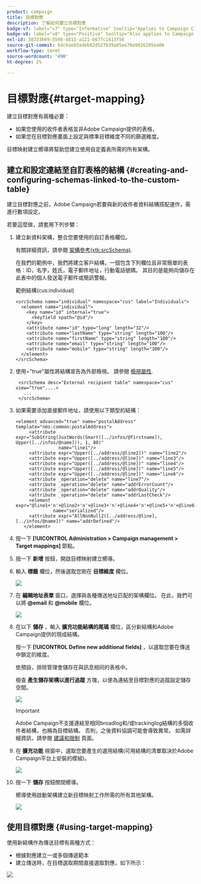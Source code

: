 ```yaml
---
product: campaign
title: 目標對應
description: 了解如何建立目標對應
badge-v7: label="v7" type="Informative" tooltip="Applies to Campaign Classic v7"
badge-v8: label="v8" type="Positive" tooltip="Also applies to Campaign v8"
exl-id: 38333669-5598-4811-a121-b677c1413f56
source-git-commit: 6dc6aeb5adeb82d527b39a05ee70a9926205ea0b
workflow-type: tm+mt
source-wordcount: '490'
ht-degree: 2%

---
```


# 目標對應{#target-mapping}



建立目標對應有兩種必要：

* 如果您使用的收件者表格並非Adobe Campaign提供的表格，
* 如果您在目標對應畫面上設定與標準目標維度不同的篩選維度。

目標映射建立嚮導將幫助您建立使用自定義表所需的所有架構。

## 建立和設定連結至自訂表格的結構 {#creating-and-configuring-schemas-linked-to-the-custom-table}

建立目標對應之前，Adobe Campaign若要與新的收件者資料結構搭配運作，需進行數項設定。

若要這麼做，請套用下列步驟：

1. 建立新資料架構，整合您要使用的自訂表格欄位。

   有關詳細資訊，請參閱 [架構參考(xtk:srcSchema)](../../configuration/using/about-schema-reference.md).

   在我們的範例中，我們將建立客戶結構，一個包含下列欄位且非常簡單的表格：ID，名字，姓氏，電子郵件地址，行動電話號碼。 其目的是能夠向儲存在此表中的個人發送電子郵件或簡訊警報。

   範例結構(cus:individual)

   ```
   <srcSchema name="individual" namespace="cus" label="Individuals">
     <element name="individual">
       <key name="id" internal="true">
         <keyfield xpath="@id"/>
       </key>
       <attribute name="id" type="long" length="32"/>
       <attribute name="lastName" type="string" length="100"/>
       <attribute name="firstName" type="string" length="100"/>
       <attribute name="email" type="string" length="100"/>
       <attribute name="mobile" type="string" length="100"/>
     </element>
   </srcSchema>
   ```

1. 使用=&quot;true&quot;屬性將結構宣告為外部檢視。 請參閱 [檢視屬性](../../configuration/using/schema-characteristics.md#the-view-attribute).

   ```
    <srcSchema desc="External recipient table" namespace="cus" view="true"....>
      ...
    </srcSchema>
   ```

1. 如果需要添加直接郵件地址，請使用以下類型的結構：

   ```
   <element advanced="true" name="postalAddress" template="nms:common:postalAddress">
        <attribute expr="SubString(JuxtWords(Smart([../infos/@firstname]), Upper([../infos/@name])), 1, 80)"
                   name="line1"/>
        <attribute expr="Upper([../address/@line2])" name="line2"/>
        <attribute expr="Upper([../address/@line])" name="line3"/>
        <attribute expr="Upper([../address/@line])" name="line4"/>
        <attribute expr="Upper([../address/@line])" name="line5"/>
        <attribute expr="Upper([../address/@line])" name="line6"/>
        <attribute _operation="delete" name="line7"/>
        <attribute _operation="delete" name="addrErrorCount"/>
        <attribute _operation="delete" name="addrQuality"/>
        <attribute _operation="delete" name="addrLastCheck"/>
        <element expr="@line1+'n'+@line2+'n'+@line3+'n'+@line4+'n'+@line5+'n'+@line6"
                 name="serialized"/>
        <attribute expr="AllNonNull2([../address/@line], [../infos/@name])" name="addrDefined"/>
      </element>
   ```

1. 按一下 **[!UICONTROL Administration > Campaign management > Target mappings]** 節點。
1. 按一下 **新增** 按鈕，開啟目標映射建立嚮導。
1. 輸入 **標籤** 欄位，然後選取您剛在 **目標維度** 欄位。

   ![](assets/mapping_diffusion_wizard_1.png)

1. 在 **編輯地址表單** 窗口，選擇與各種傳送地址匹配的架構欄位。 在此，我們可以將 **@email** 和 **@mobile** 欄位。

   ![](assets/mapping_diffusion_wizard_2.png)

1. 在以下 **儲存** ，輸入 **擴充功能結構的尾碼** 欄位，區分新結構和Adobe Campaign提供的現成結構。

   按一下 **[!UICONTROL Define new additional fields]** ，以選取您要在傳送中鎖定的維度。

   依預設，排除管理會儲存在與訊息相同的表格中。

   檢查 **產生儲存架構以進行追蹤** 方塊，以便為連結至目標對應的追蹤設定儲存空間。

   ![](assets/mapping_diffusion_wizard_3.png)

   >[!IMPORTANT]
   >
   >Adobe Campaign不支援連結至相同broadlog和/或trackinglog結構的多個收件者結構，也稱為目標結構。 否則，之後資料協調可能會導致異常。 如需詳細資訊，請參閱 [建議和限制](../../configuration/using/about-custom-recipient-table.md) 頁面。

1. 在 **擴充功能** 視窗中，選取您要產生的選用結構(可用結構的清單取決於Adobe Campaign平台上安裝的模組)。

   ![](assets/mapping_diffusion_wizard_4.png)

1. 按一下 **儲存** 按鈕關閉嚮導。

   嚮導使用啟動架構建立新目標映射工作所需的所有其他架構。

   ![](assets/mapping_schema_list.png)

## 使用目標對應 {#using-target-mapping}

使用新結構作為傳送目標有兩種方式：

* 根據對應建立一或多個傳遞範本
* 建立傳送時，在目標選取期間直接選取對應，如下所示：

![](assets/mapping_selection_ciblage.png)
